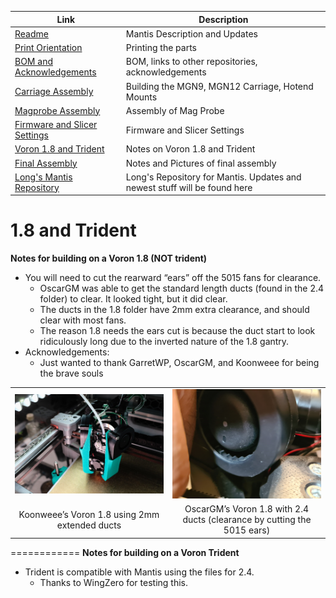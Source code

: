 |  Link  | Description |
|--|--|
| [Readme](readme.md)  |  Mantis Description and Updates |
|  [Print Orientation](print_orientation.md)  |  Printing the parts  |
|  [BOM and Acknowledgements](bom_acknowledgements.md)  |  BOM, links to other repositories, acknowledgements  |
| [Carriage Assembly](carriage_assembly.md) | Building the MGN9, MGN12 Carriage, Hotend Mounts |
|  [Magprobe Assembly](magprobe.md)  |  Assembly of Mag Probe  |
|  [Firmware and Slicer Settings](firmware_slicer_settings.md)  |  Firmware and Slicer Settings |
| [Voron 1.8 and Trident](1.8_trident.md)| Notes on Voron 1.8 and Trident|
|  [Final Assembly](final_assembly.md)| Notes and Pictures of final assembly
|  [Long's Mantis Repository](https://github.com/mandryd/VoronUsers/tree/master/printer_mods/Long/Mantis_Dual_5015) | Long's Repository for Mantis.  Updates and newest stuff will be found here  |


1.8 and Trident
============
**Notes for building on a Voron 1.8 (NOT trident)**
- You will need to cut the rearward “ears” off the 5015 fans for clearance.
  - OscarGM was able to get the standard length ducts (found in the 2.4 folder) to clear. It looked tight, but it did clear.
  - The ducts in the 1.8 folder have 2mm extra clearance, and should clear with most fans.
  - The reason 1.8 needs the ears cut is because the duct start to look ridiculously long due to the inverted nature of the 1.8 gantry.
- Acknowledgements:
  - Just wanted to thank GarretWP, OscarGM, and Koonweee for being the brave souls
 <table width=100% border=0>
 <TR>
 <TD align="center" width=50%> <img src="images/1.8_koonweee.png"></TD>
  <TD align="center" width=50%> <img src="images/1.8_OscarGM_cut_ears.jpg"></TD>
 </TR>
 <TR>
 <TD align="center" width=50%>Koonweee’s Voron 1.8 using 2mm extended ducts</TD>
 <TD align="center" width=50%>OscarGM’s Voron 1.8 with 2.4 ducts (clearance by cutting the 5015 ears)</TD>
 </TR>
 </table>

============
**Notes for building on a Voron Trident**
- Trident is compatible with Mantis using the files for 2.4.  
  - Thanks to WingZero for testing this.

